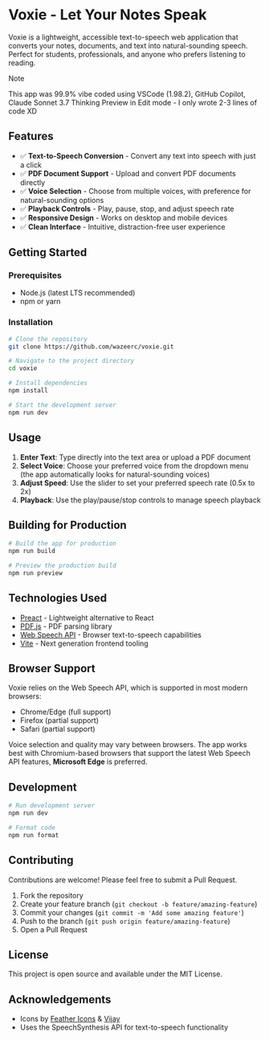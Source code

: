 # Voxie - Let Your Notes Speak

Voxie is a lightweight, accessible text-to-speech web application that converts your notes, documents, and text into natural-sounding speech. Perfect for students, professionals, and anyone who prefers listening to reading.

> [!NOTE]
> This app was 99.9% vibe coded using VSCode (1.98.2), GitHub Copilot, Claude Sonnet 3.7 Thinking Preview in Edit mode - I only wrote 2-3 lines of code XD

## Features

- ✅ **Text-to-Speech Conversion** - Convert any text into speech with just a click
- ✅ **PDF Document Support** - Upload and convert PDF documents directly
- ✅ **Voice Selection** - Choose from multiple voices, with preference for natural-sounding options
- ✅ **Playback Controls** - Play, pause, stop, and adjust speech rate
- ✅ **Responsive Design** - Works on desktop and mobile devices
- ✅ **Clean Interface** - Intuitive, distraction-free user experience

## Getting Started

### Prerequisites

- Node.js (latest LTS recommended)
- npm or yarn

### Installation

```bash
# Clone the repository
git clone https://github.com/wazeerc/voxie.git

# Navigate to the project directory
cd voxie

# Install dependencies
npm install

# Start the development server
npm run dev
```

## Usage

1. **Enter Text**: Type directly into the text area or upload a PDF document
2. **Select Voice**: Choose your preferred voice from the dropdown menu (the app automatically looks for natural-sounding voices)
3. **Adjust Speed**: Use the slider to set your preferred speech rate (0.5x to 2x)
4. **Playback**: Use the play/pause/stop controls to manage speech playback

## Building for Production

```bash
# Build the app for production
npm run build

# Preview the production build
npm run preview
```

## Technologies Used

- [Preact](https://preactjs.com/) - Lightweight alternative to React
- [PDF.js](https://mozilla.github.io/pdf.js/) - PDF parsing library
- [Web Speech API](https://developer.mozilla.org/en-US/docs/Web/API/Web_Speech_API) - Browser text-to-speech capabilities
- [Vite](https://vitejs.dev/) - Next generation frontend tooling

## Browser Support

Voxie relies on the Web Speech API, which is supported in most modern browsers:

- Chrome/Edge (full support)
- Firefox (partial support)
- Safari (partial support)

Voice selection and quality may vary between browsers. The app works best with Chromium-based browsers that support the latest Web Speech API features, **Microsoft Edge** is preferred.

## Development

```bash
# Run development server
npm run dev

# Format code
npm run format
```

## Contributing

Contributions are welcome! Please feel free to submit a Pull Request.

1. Fork the repository
2. Create your feature branch (`git checkout -b feature/amazing-feature`)
3. Commit your changes (`git commit -m 'Add some amazing feature'`)
4. Push to the branch (`git push origin feature/amazing-feature`)
5. Open a Pull Request

## License

This project is open source and available under the MIT License.

## Acknowledgements

- Icons by [Feather Icons](https://feathericons.com/) & [Vijay](https://3dicons.co/)
- Uses the SpeechSynthesis API for text-to-speech functionality
